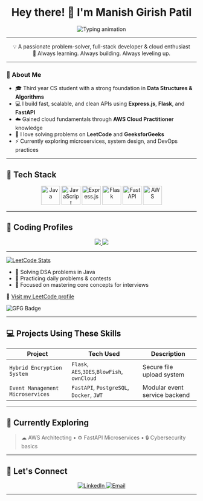 <h1 align="center">Hey there! 👋 I'm Manish Girish Patil</h1>

<p align="center">
  <img src="https://readme-typing-svg.demolab.com?font=Fira+Code&size=24&pause=700&color=00ff99&center=true&width=400&lines=Java+%7C+DSA+%7C+FastAPI+%7C+AWS+%7C+Web+Dev" alt="Typing animation" />
</p>

---

<p align="center">
  💡 A passionate problem-solver, full-stack developer & cloud enthusiast <br>
  🧠 Always learning. Always building. Always leveling up.
</p>

---

### 🚀 About Me

- 🎓 Third year CS student with a strong foundation in **Data Structures & Algorithms**
- 💻 I build fast, scalable, and clean APIs using **Express.js**, **Flask**, and **FastAPI**
- ☁️ Gained cloud fundamentals through **AWS Cloud Practitioner** knowledge
- 🧩 I love solving problems on **LeetCode** and **GeeksforGeeks**
- ⚡ Currently exploring microservices, system design, and DevOps practices



---

## 🚀 Tech Stack

<div align="center">
  <img src="https://skillicons.dev/icons?i=java&theme=dark" height="50" alt="Java" />
  <img src="https://skillicons.dev/icons?i=javascript&theme=dark" height="50" alt="JavaScript" />
  <img src="https://skillicons.dev/icons?i=express&theme=dark" height="50" alt="Express.js" />
  <img src="https://skillicons.dev/icons?i=flask&theme=dark" height="50" alt="Flask" />
  <img src="https://skillicons.dev/icons?i=fastapi&theme=dark" height="50" alt="FastAPI" />
  <img src="https://skillicons.dev/icons?i=aws&theme=dark" height="50" alt="AWS" />
</div>

---

## 📘 Coding Profiles

<div align="center">
  <a href="https://leetcode.com/u/ManishGirishPatil/" target="_blank">
    <img src="https://img.shields.io/badge/LeetCode-%23007ACC.svg?&style=for-the-badge&logo=leetcode&logoColor=white" />

    
  </a>

  
  <a href="https://www.geeksforgeeks.org/user/itsmanhy69/" target="_blank">
    <img src="https://img.shields.io/badge/GeeksforGeeks-28a745?style=for-the-badge&logo=geeksforgeeks&logoColor=white" />
  </a>
</div>

---

[![LeetCode Stats](https://leetcard.jacoblin.cool/ManishGirishPatil?theme=dark&font=Arial&ext=contest)](https://leetcode.com/u/ManishGirishPatil/)

- 🔹 Solving DSA problems in Java
- 🔹 Practicing daily problems & contests
- 🔹 Focused on mastering core concepts for interviews

🔗 [Visit my LeetCode profile](https://leetcode.com/u/ManishGirishPatil/)


![GFG Badge](https://img.shields.io/badge/GeeksforGeeks-Active%20User-green?logo=geeksforgeeks&style=flat)

---

## 💻 Projects Using These Skills

| Project | Tech Used | Description |
|--------|------------|-------------|
| `Hybrid Encryption System` | `Flask`, `AES`,`3DES`,`BlowFish`, `ownCloud` | Secure file upload system |
| `Event Management Microservices` | `FastAPI`, `PostgreSQL`, `Docker`, `JWT` | Modular event service backend |

---

## 🎯 Currently Exploring

> ☁ AWS Architecting • ⚙️ FastAPI Microservices • 🔒 Cybersecurity basics

---

## 🔗 Let's Connect

<p align="center">
  <a href="https://www.linkedin.com/in/your-link/" target="_blank">
    <img alt="LinkedIn" src="https://img.shields.io/badge/LinkedIn-blue?style=for-the-badge&logo=linkedin&logoColor=white"/>
  </a>
  <a href="mailto:your.email@example.com">
    <img alt="Email" src="https://img.shields.io/badge/Email-D14836?style=for-the-badge&logo=gmail&logoColor=white"/>
  </a>
</p>

<!--
**Mana004/Mana004** is a ✨ _special_ ✨ repository because its `README.md` (this file) appears on your GitHub profile.

Here are some ideas to get you started:

- 🔭 I’m currently working on ...
- 🌱 I’m currently learning ...
- 👯 I’m looking to collaborate on ...
- 🤔 I’m looking for help with ...
- 💬 Ask me about ...
- 📫 How to reach me: ...
- 😄 Pronouns: ...
- ⚡ Fun fact: ...
-->


---


